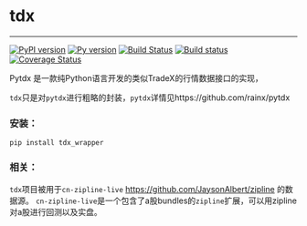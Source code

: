 # tdx

----------------------

[![PyPI version](https://badge.fury.io/py/tdx_wrapper.svg)](https://badge.fury.io/py/tdx_wrapper)
[![Py version](https://img.shields.io/pypi/pyversions/tdx-wrapper.svg)](https://pypi.python.org/pypi/tdx-wrapper)
[![Build Status](https://travis-ci.org/JaysonAlbert/tdx.svg?branch=master)](https://travis-ci.org/JaysonAlbert/tdx)
[![Build status](https://ci.appveyor.com/api/projects/status/t3l17kh3fj546n2w/branch/master?svg=true)](https://ci.appveyor.com/project/JaysonAlbert/tdx/branch/master)
[![Coverage Status](https://coveralls.io/repos/github/JaysonAlbert/tdx/badge.svg?branch=master)](https://coveralls.io/github/JaysonAlbert/tdx?branch=master)

Pytdx 是一款纯Python语言开发的类似TradeX的行情数据接口的实现，


`tdx`只是对`pytdx`进行粗略的封装，`pytdx`详情见https://github.com/rainx/pytdx

### 安装：

    pip install tdx_wrapper


### 相关：

`tdx`项目被用于`cn-zipline-live` https://github.com/JaysonAlbert/zipline 的数据源。 `cn-zipline-live`是一个包含了a股bundles的`zipline`扩展，可以用zipline对a股进行回测以及实盘。
